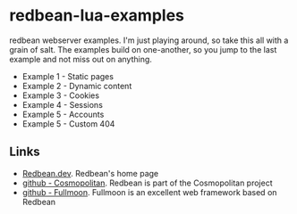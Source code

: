 redbean-lua-examples
====================
redbean webserver examples. I'm just playing around, so take this all with a 
grain of salt. The examples build on one-another, so you jump to the last 
example and not miss out on anything.

* Example 1 - Static pages
* Example 2 - Dynamic content
* Example 3 - Cookies
* Example 4 - Sessions
* Example 5 - Accounts
* Example 5 - Custom 404

Links
-----

* [Redbean.dev](https://redbean.dev/). Redbean's home page
* [github - Cosmopolitan](https://github.com/jart/cosmopolitan). Redbean is part of the Cosmopolitan project
* [github - Fullmoon](https://github.com/pkulchenko/fullmoon). Fullmoon is an excellent web framework based on Redbean


